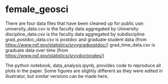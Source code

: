 # female_geosci

There are four data files that have been cleaned up for public use:
university_data.csv is the faculty data aggregated by University
discipline_data.csv is the faculty data aggregated by subdiscipline
grad_postdoc_data.csv is postdoc and graduate student data (from https://www.nsf.gov/statistics/srvygradpostdoc/)
grad_time_data.csv is graduate data over time (from https://www.nsf.gov/statistics/srvydoctorates/)

The python notebook, data_analysis.ipynb, provides code to reproduce all plots in the paper. Some figures are slightly different as they were edited in illustrator, but similar versions can be made here. 
